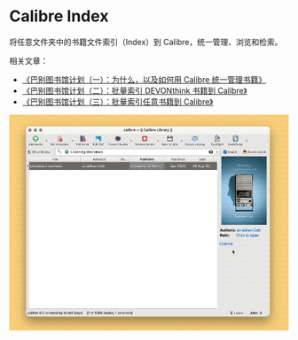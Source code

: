 # Calibre Index

将任意文件夹中的书籍文件索引（Index）到 Calibre，统一管理、浏览和检索。

相关文章：

- [《巴别图书馆计划（一）：为什么，以及如何用 Calibre 统一管理书籍》](https://utgd.net/article/20253)
- [《巴别图书馆计划（二）：批量索引 DEVONthink 书籍到 Calibre》](https://utgd.net/article/20254)
- [《巴别图书馆计划（三）：批量索引任意书籍到 Calibre》](https://utgd.net/article/20255)

![title](img.gif)